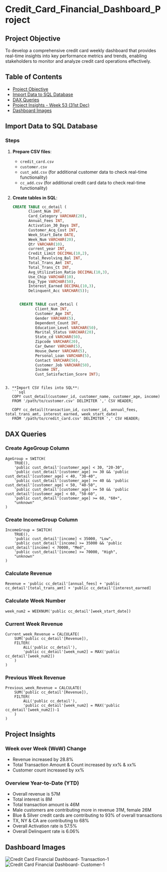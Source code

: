 # Credit_Card_Financial_Dashboard_Project


## Project Objective
To develop a comprehensive credit card weekly dashboard that provides real-time insights into key performance metrics and trends, enabling stakeholders to monitor and analyze credit card operations effectively.

## Table of Contents
- [Project Objective](#project-objective)
- [Import Data to SQL Database](#import-data-to-sql-database)
- [DAX Queries](#dax-queries)
- [Project Insights - Week 53 (31st Dec)](#project-insights)
- [Dashboard Images](#dashboard-images)

## Import Data to SQL Database

### Steps
1. **Prepare CSV files**:
   - `credit_card.csv`
   - `customer.csv`
   - `cust_add.csv` (for additional customer data to check real-time functionality)
   - `cc_add.csv` (for additional credit card data to check real-time functionality)

2. **Create tables in SQL**:
   ```sql
   CREATE TABLE cc_detail (
          Client_Num INT,
          Card_Category VARCHAR(20),
          Annual_Fees INT,
          Activation_30_Days INT,
          Customer_Acq_Cost INT,
          Week_Start_Date DATE,
          Week_Num VARCHAR(20),
          Qtr VARCHAR(10),
          current_year INT,
          Credit_Limit DECIMAL(10,2),
          Total_Revolving_Bal INT,
          Total_Trans_Amt INT,
          Total_Trans_Ct INT,
          Avg_Utilization_Ratio DECIMAL(10,3),
          Use_Chip VARCHAR(10),
          Exp_Type VARCHAR(50),
          Interest_Earned DECIMAL(10,3),
          Delinquent_Acc VARCHAR(5));


      CREATE TABLE cust_detail (
             Client_Num INT,
             Customer_Age INT,
             Gender VARCHAR(5),
             Dependent_Count INT,
             Education_Level VARCHAR(50),
             Marital_Status VARCHAR(20),
             State_cd VARCHAR(50),
             Zipcode VARCHAR(20),
             Car_Owner VARCHAR(5),
             House_Owner VARCHAR(5),
             Personal_Loan VARCHAR(5),
             Contact VARCHAR(50),
             Customer_Job VARCHAR(50),
             Income INT,
             Cust_Satisfaction_Score INT);
```

3. **Import CSV files into SQL**:
   ```sql
   COPY cust_detail(customer_id, customer_name, customer_age, income)
   FROM '/path/to/customer.csv' DELIMITER ',' CSV HEADER;

   COPY cc_detail(transaction_id, customer_id, annual_fees, total_trans_amt, interest_earned, week_start_date)
   FROM '/path/to/credit_card.csv' DELIMITER ',' CSV HEADER;
   ```

## DAX Queries

### Create AgeGroup Column
```dax
AgeGroup = SWITCH(
    TRUE(),
    'public cust_detail'[customer_age] < 30, "20-30",
    'public cust_detail'[customer_age] >= 30 && 'public cust_detail'[customer_age] < 40, "30-40",
    'public cust_detail'[customer_age] >= 40 && 'public cust_detail'[customer_age] < 50, "40-50",
    'public cust_detail'[customer_age] >= 50 && 'public cust_detail'[customer_age] < 60, "50-60",
    'public cust_detail'[customer_age] >= 60, "60+",
    "unknown"
)
```

### Create IncomeGroup Column
```dax
IncomeGroup = SWITCH(
    TRUE(), 
    'public cust_detail'[income] < 35000, "Low",
    'public cust_detail'[income] >= 35000 && 'public cust_detail'[income] < 70000, "Med",
    'public cust_detail'[income] >= 70000, "High",
    "unknown"
)
```

### Calculate Revenue
```dax
Revenue = 'public cc_detail'[annual_fees] + 'public cc_detail'[total_trans_amt] + 'public cc_detail'[interest_earned]
```

### Calculate Week Number
```dax
week_num2 = WEEKNUM('public cc_detail'[week_start_date])
```

### Current Week Revenue
```dax
Current_week_Revenue = CALCULATE(
    SUM('public cc_detail'[Revenue]),
    FILTER(
        ALL('public cc_detail'),
        'public cc_detail'[week_num2] = MAX('public cc_detail'[week_num2])
    )
)
```

### Previous Week Revenue
```dax
Previous_week_Revenue = CALCULATE(
    SUM('public cc_detail'[Revenue]),
    FILTER(
        ALL('public cc_detail'),
        'public cc_detail'[week_num2] = MAX('public cc_detail'[week_num2])-1
    )
)
```

## Project Insights
### Week over Week (WoW) Change
- Revenue increased by 28.8%
- Total Transaction Amount & Count increased by xx% & xx%
- Customer count increased by xx%

### Overview Year-to-Date (YTD)
- Overall revenue is 57M
- Total interest is 8M
- Total transaction amount is 46M
- Male customers are contributing more in revenue 31M, female 26M
- Blue & Silver credit cards are contributing to 93% of overall transactions
- TX, NY & CA are contributing to 68%
- Overall Activation rate is 57.5%
- Overall Delinquent rate is 6.06%

## Dashboard Images
![Credit Card Financial Dashboard- Transaction-1](https://github.com/user-attachments/assets/61de07f7-b76b-4406-9c3c-8aa772a82f44)
![Credit Card Financial Dashboard- Customer-1](https://github.com/user-attachments/assets/8e724bde-67d3-407d-ad53-b66bdb980e45)
